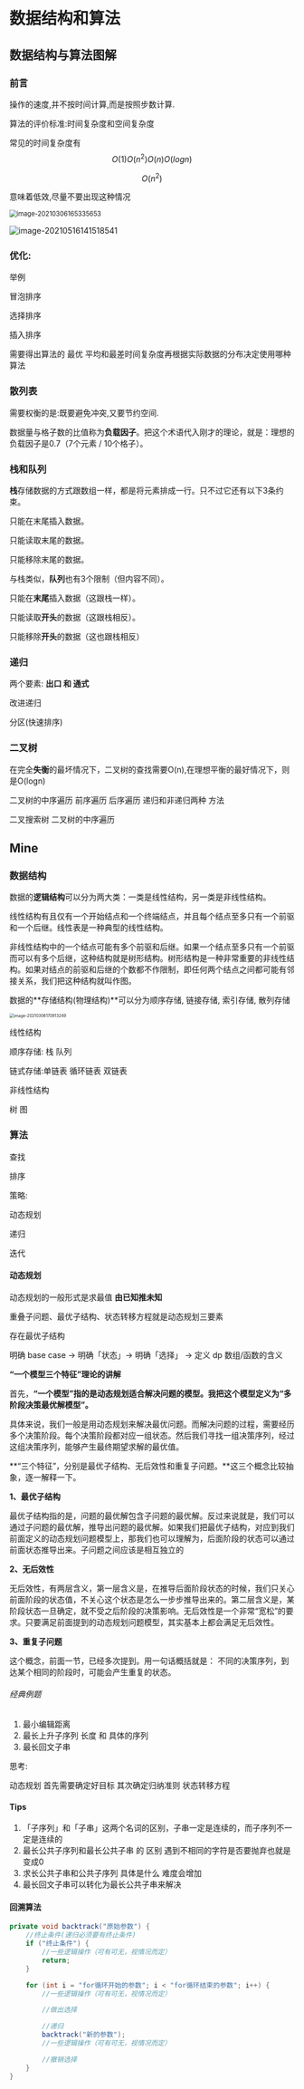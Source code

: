 # 数据结构和算法

## 数据结构与算法图解

### 前言

操作的速度,并不按时间计算,而是按照步数计算.

算法的评价标准:时间复杂度和空间复杂度

常见的时间复杂度有
$$
O(1)O(n^2)O(n)O(logn)
$$

$$
O(n^2)
$$

意味着低效,尽量不要出现这种情况

<img src="/home/lxy/.config/Typora/typora-user-images/image-20210306165335653.png" alt="image-20210306165335653" style="zoom:80%;" />

![image-20210516141518541](/home/lxy/文档/学习笔记/img/image-20210516141518541.png)







### 优化:

举例 

冒泡排序

选择排序

插入排序

需要得出算法的 最优 平均和最差时间复杂度再根据实际数据的分布决定使用哪种算法



### 散列表

需要权衡的是:既要避免冲突,又要节约空间.

数据量与格子数的比值称为**负载因子**。把这个术语代入刚才的理论，就是：理想的负载因子是0.7（7个元素 / 10个格子）。



### 栈和队列

**栈**存储数据的方式跟数组一样，都是将元素排成一行。只不过它还有以下3条约束。

只能在末尾插入数据。

只能读取末尾的数据。

只能移除末尾的数据。



与栈类似，**队列**也有3个限制（但内容不同）。

只能在**末尾**插入数据（这跟栈一样）。

只能读取**开头**的数据（这跟栈相反）。

只能移除**开头**的数据（这也跟栈相反）



### 递归

两个要素: **出口 和 通式**

改进递归

分区(快速排序)

### 二叉树

在完全**失衡**的最坏情况下，二叉树的查找需要O(n),在理想平衡的最好情况下，则是O(logn)

二叉树的中序遍历 前序遍历 后序遍历 递归和非递归两种 方法

二叉搜索树 二叉树的中序遍历



## Mine

### 数据结构

数据的**逻辑结构**可以分为两大类：一类是线性结构，另一类是非线性结构。

线性结构有且仅有一个开始结点和一个终端结点，并且每个结点至多只有一个前驱和一个后继。线性表是一种典型的线性结构。

非线性结构中的一个结点可能有多个前驱和后继。如果一个结点至多只有一个前驱而可以有多个后继，这种结构就是树形结构。树形结构是一种非常重要的非线性结构。如果对结点的前驱和后继的个数都不作限制，即任何两个结点之间都可能有邻接关系，我们把这种结构就叫作图。

数据的**存储结构(物理结构)**可以分为顺序存储, 链接存储, 索引存储, 散列存储

<img src="/home/lxy/.config/Typora/typora-user-images/image-20210306170813249.png" alt="image-20210306170813249" style="zoom: 50%;" />

线性结构

顺序存储: 栈 队列

链式存储:单链表 循环链表 双链表



非线性结构

树 图



### 算法

查找

排序

策略:

动态规划

递归

迭代



#### 动态规划

动态规划的一般形式是求最值 	**由已知推未知**

重叠子问题、最优子结构、状态转移方程就是动态规划三要素

存在最优子结构

明确 base case -> 明确「状态」-> 明确「选择」 -> 定义 dp 数组/函数的含义

**“一个模型三个特征”理论的讲解**

首先，**“一个模型”指的是动态规划适合解决问题的模型。我把这个模型定义为“多阶段决策最优解模型”。**

具体来说，我们一般是用动态规划来解决最优问题。而解决问题的过程，需要经历多个决策阶段。每个决策阶段都对应一组状态。然后我们寻找一组决策序列，经过这组决策序列，能够产生最终期望求解的最优值。

**“三个特征”，分别是最优子结构、无后效性和重复子问题。**这三个概念比较抽象，逐一解释一下。

**1、最优子结构**

最优子结构指的是，问题的最优解包含子问题的最优解。反过来说就是，我们可以通过子问题的最优解，推导出问题的最优解。如果我们把最优子结构，对应到我们前面定义的动态规划问题模型上，那我们也可以理解为，后面阶段的状态可以通过前面状态推导出来。子问题之间应该是相互独立的

**2、无后效性**

无后效性，有两层含义，第一层含义是，在推导后面阶段状态的时候，我们只关心前面阶段的状态值，不关心这个状态是怎么一步步推导出来的。第二层含义是，某阶段状态一旦确定，就不受之后阶段的决策影响。无后效性是一个非常“宽松”的要求。只要满足前面提到的动态规划问题模型，其实基本上都会满足无后效性。

**3、重复子问题**

这个概念，前面一节，已经多次提到。用一句话概括就是： 不同的决策序列，到达某个相同的阶段时，可能会产生重复的状态。

###### 经典例题

1. 最小编辑距离
2. 最长上升子序列 长度 和 具体的序列
3. 最长回文子串  

思考:

动态规划 首先需要确定好目标 其次确定归纳准则 状态转移方程

#### Tips

1. 「子序列」和「子串」这两个名词的区别，子串一定是连续的，而子序列不一定是连续的
2. 最长公共子序列和最长公共子串 的 区别  遇到不相同的字符是否要抛弃也就是变成0
3. 求长公共子串和公共子序列 具体是什么 难度会增加
4. 最长回文子串可以转化为最长公共子串来解决



#### 回溯算法

```java
private void backtrack("原始参数") {
    //终止条件(递归必须要有终止条件)
    if ("终止条件") {
        //一些逻辑操作（可有可无，视情况而定）
        return;
    }

    for (int i = "for循环开始的参数"; i < "for循环结束的参数"; i++) {
        //一些逻辑操作（可有可无，视情况而定）

        //做出选择

        //递归
        backtrack("新的参数");
        //一些逻辑操作（可有可无，视情况而定）

        //撤销选择
    }
}

```



